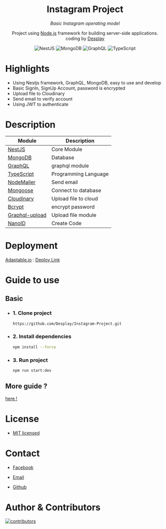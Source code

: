 <div align="center">

# Instagram Project

_Basic Instagram operating model_

<p> Project using <a href="http://nodejs.org" target="_blank">Node.js</a> framework for building server-side applications. coding by <a href="https://github.com/Desplay" targer="_blank">Desplay</a>
</p>

</div>

<div align="center">
  
 ![NestJS](https://img.shields.io/badge/nestjs-E0234E?style=for-the-badge&logo=nestjs&logoColor=white) 
 ![MongoDB](https://img.shields.io/badge/MongoDB-4EA94B?style=for-the-badge&logo=mongodb&logoColor=white) 
 ![GraphQL](https://img.shields.io/badge/GraphQl-E10098?style=for-the-badge&logo=graphql&logoColor=white) 
 ![TypeScript](https://img.shields.io/badge/TypeScript-007ACC?style=for-the-badge&logo=typescript&logoColor=white)   

 </div>

# Highlights

- Using Nestjs framework, GraphQL, MongoDB, easy to use and develop
- Basic SignIn, SignUp Account, password is encrypted
- Upload file to Cloudinary
- Send email to verify account
- Using JWT to authenticate

# Description

| Module                                                         | Description          |
| -------------------------------------------------------------- | -------------------- |
| [NestJS](https://nestjs.com/)                                  | Core Module          |
| [MongoDB](https://www.mongodb.com/)                            | Database             |
| [GraphQL](https://graphql.org/)                                | graphql module       |
| [TypeScript](https://www.typescriptlang.org/)                  | Programming Language |
| [NodeMailer](https://nodemailer.com/about/)                    | Send email           |
| [Mongoose](https://mongoosejs.com/docs/queries.html)           | Connect to database  |
| [Cloudinary](https://cloudinary.com/)                          | Upload file to cloud |
| [Bcrypt](https://www.npmjs.com/package/bcrypt)                 | encrypt password     |
| [Graphql-upload](https://www.npmjs.com/package/graphql-upload) | Upload file module   |
| [NanoID](https://www.npmjs.com/package/nanoid)                 | Create Code          |

# Deployment

[Adaptable.io](https://adaptable.io/) : [Deploy Link](https://nestjsgraphqlbasic.adaptable.app/graphql)

# Guide to use

## Basic

- ### 1. Clone project

  ```bash
  https://github.com/Desplay/Instagram-Project.git
  ```

- ### 2. Install dependencies

  ```bash
  npm install --force
  ```

- ### 3. Run project

  ```bash
  npm run start:dev
  ```

## More guide ?

  [here !](https://desplays.gitbook.io/instagram-project/)

# License

- [MIT licensed](LICENSE)

# Contact

- [Facebook](https://www.facebook.com/desplay.shido)

- [Email](mailto:desplayshido@gmail.com)

- [Github](https://github.com/Desplay)

# Author & Contributors

[![contributors](https://contributors-img.web.app/image?repo=desplay/NestJS_MongoDB_GraphQL_Basic)](https://github.com/Desplay/NestJS_MongoDB_GraphQL_Basic/graphs/contributors)
